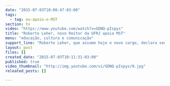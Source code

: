 ```yaml
---
date: "2015-07-03T10:08:47-03:00"
tags:
  - tag: eu-apoio-o-MST
section: tv
video: "https://www.youtube.com/watch?v=GDNQ-pIspys"
title: "Roberto Leher, novo Reitor da UFRJ apoia MST"
menu: "educação, cultura e comunicação"
support_line: "Roberto Leher, que assume hoje o novo cargo, declara seu apoio ao MST."
layout: post
files: []
created_date: "2015-07-03T10:11:31-03:00"
published: true
video_thumbnail: "http://img.youtube.com/vi/GDNQ-pIspys/0.jpg"
releated_posts: []

---
```


